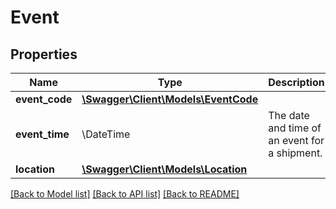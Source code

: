 # Event

## Properties
Name | Type | Description | Notes
------------ | ------------- | ------------- | -------------
**event_code** | [**\Swagger\Client\Models\EventCode**](EventCode.md) |  | 
**event_time** | \DateTime | The date and time of an event for a shipment. | 
**location** | [**\Swagger\Client\Models\Location**](Location.md) |  | [optional] 

[[Back to Model list]](../../README.md#documentation-for-models) [[Back to API list]](../../README.md#documentation-for-api-endpoints) [[Back to README]](../../README.md)

